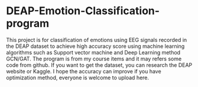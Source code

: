 # DEAP-Emotion-Classification-program
This project is for classification of  emotions using EEG signals recorded in the DEAP dataset to achieve high accuracy score using machine learning algorithms  such as Support vector machine  and  Deep Learning method GCN/GAT. The program is from my course items and it may refers some code from github. If you want to get the dataset, you can research the DEAP website or Kaggle. I hope the accuracy can improve if you have optimization method, everyone is welcome to upload here.
